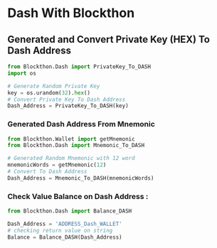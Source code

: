 # Dash With Blockthon

## Generated and Convert Private Key (HEX) To Dash Address
```python
from Blockthon.Dash import PrivateKey_To_DASH
import os

# Generate Random Private Key
key = os.urandom(32).hex()
# Convert Private Key To Dash Address
Dash_Address = PrivateKey_To_DASH(key)
```
### Generated Dash Address From Mnemonic
```python
from Blockthon.Wallet import getMnemonic
from Blockthon.Dash import Mnemonic_To_DASH

# Generated Random Mnemonic with 12 word
mnemonicWords = getMnemonic(12)
# Convert To Dash Address
Dash_Address = Mnemonic_To_DASH(mnemonicWords)
```

### Check Value Balance on Dash Address :
```python
from Blockthon.Dash import Balance_DASH

Dash_Address = 'ADDRESS_Dash_WALLET'
# checking return value on string
Balance = Balance_DASH(Dash_Address)
```